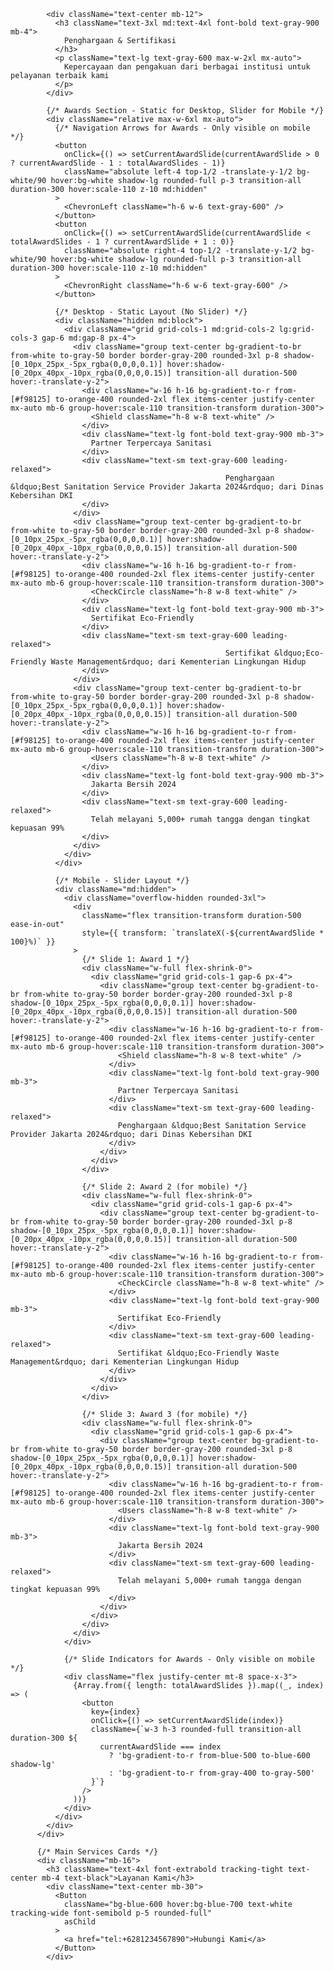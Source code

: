             <div className="text-center mb-12">
              <h3 className="text-3xl md:text-4xl font-bold text-gray-900 mb-4">
                Penghargaan & Sertifikasi
              </h3>
              <p className="text-lg text-gray-600 max-w-2xl mx-auto">
                Kepercayaan dan pengakuan dari berbagai institusi untuk pelayanan terbaik kami
              </p>
            </div>

            {/* Awards Section - Static for Desktop, Slider for Mobile */}
            <div className="relative max-w-6xl mx-auto">
              {/* Navigation Arrows for Awards - Only visible on mobile */}
              <button
                onClick={() => setCurrentAwardSlide(currentAwardSlide > 0 ? currentAwardSlide - 1 : totalAwardSlides - 1)}
                className="absolute left-4 top-1/2 -translate-y-1/2 bg-white/90 hover:bg-white shadow-lg rounded-full p-3 transition-all duration-300 hover:scale-110 z-10 md:hidden"
              >
                <ChevronLeft className="h-6 w-6 text-gray-600" />
              </button>
              <button
                onClick={() => setCurrentAwardSlide(currentAwardSlide < totalAwardSlides - 1 ? currentAwardSlide + 1 : 0)}
                className="absolute right-4 top-1/2 -translate-y-1/2 bg-white/90 hover:bg-white shadow-lg rounded-full p-3 transition-all duration-300 hover:scale-110 z-10 md:hidden"
              >
                <ChevronRight className="h-6 w-6 text-gray-600" />
              </button>

              {/* Desktop - Static Layout (No Slider) */}
              <div className="hidden md:block">
                <div className="grid grid-cols-1 md:grid-cols-2 lg:grid-cols-3 gap-6 md:gap-8 px-4">
                  <div className="group text-center bg-gradient-to-br from-white to-gray-50 border border-gray-200 rounded-3xl p-8 shadow-[0_10px_25px_-5px_rgba(0,0,0,0.1)] hover:shadow-[0_20px_40px_-10px_rgba(0,0,0,0.15)] transition-all duration-500 hover:-translate-y-2">
                    <div className="w-16 h-16 bg-gradient-to-r from-[#f98125] to-orange-400 rounded-2xl flex items-center justify-center mx-auto mb-6 group-hover:scale-110 transition-transform duration-300">
                      <Shield className="h-8 w-8 text-white" />
                    </div>
                    <div className="text-lg font-bold text-gray-900 mb-3">
                      Partner Terpercaya Sanitasi
                    </div>
                    <div className="text-sm text-gray-600 leading-relaxed">
                                                    Penghargaan &ldquo;Best Sanitation Service Provider Jakarta 2024&rdquo; dari Dinas Kebersihan DKI
                    </div>
                  </div>
                  <div className="group text-center bg-gradient-to-br from-white to-gray-50 border border-gray-200 rounded-3xl p-8 shadow-[0_10px_25px_-5px_rgba(0,0,0,0.1)] hover:shadow-[0_20px_40px_-10px_rgba(0,0,0,0.15)] transition-all duration-500 hover:-translate-y-2">
                    <div className="w-16 h-16 bg-gradient-to-r from-[#f98125] to-orange-400 rounded-2xl flex items-center justify-center mx-auto mb-6 group-hover:scale-110 transition-transform duration-300">
                      <CheckCircle className="h-8 w-8 text-white" />
                    </div>
                    <div className="text-lg font-bold text-gray-900 mb-3">
                      Sertifikat Eco-Friendly
                    </div>
                    <div className="text-sm text-gray-600 leading-relaxed">
                                                    Sertifikat &ldquo;Eco-Friendly Waste Management&rdquo; dari Kementerian Lingkungan Hidup
                    </div>
                  </div>
                  <div className="group text-center bg-gradient-to-br from-white to-gray-50 border border-gray-200 rounded-3xl p-8 shadow-[0_10px_25px_-5px_rgba(0,0,0,0.1)] hover:shadow-[0_20px_40px_-10px_rgba(0,0,0,0.15)] transition-all duration-500 hover:-translate-y-2">
                    <div className="w-16 h-16 bg-gradient-to-r from-[#f98125] to-orange-400 rounded-2xl flex items-center justify-center mx-auto mb-6 group-hover:scale-110 transition-transform duration-300">
                      <Users className="h-8 w-8 text-white" />
                    </div>
                    <div className="text-lg font-bold text-gray-900 mb-3">
                      Jakarta Bersih 2024
                    </div>
                    <div className="text-sm text-gray-600 leading-relaxed">
                      Telah melayani 5,000+ rumah tangga dengan tingkat kepuasan 99%
                    </div>
                  </div>
                </div>
              </div>

              {/* Mobile - Slider Layout */}
              <div className="md:hidden">
                <div className="overflow-hidden rounded-3xl">
                  <div
                    className="flex transition-transform duration-500 ease-in-out"
                    style={{ transform: `translateX(-${currentAwardSlide * 100}%)` }}
                  >
                    {/* Slide 1: Award 1 */}
                    <div className="w-full flex-shrink-0">
                      <div className="grid grid-cols-1 gap-6 px-4">
                        <div className="group text-center bg-gradient-to-br from-white to-gray-50 border border-gray-200 rounded-3xl p-8 shadow-[0_10px_25px_-5px_rgba(0,0,0,0.1)] hover:shadow-[0_20px_40px_-10px_rgba(0,0,0,0.15)] transition-all duration-500 hover:-translate-y-2">
                          <div className="w-16 h-16 bg-gradient-to-r from-[#f98125] to-orange-400 rounded-2xl flex items-center justify-center mx-auto mb-6 group-hover:scale-110 transition-transform duration-300">
                            <Shield className="h-8 w-8 text-white" />
                          </div>
                          <div className="text-lg font-bold text-gray-900 mb-3">
                            Partner Terpercaya Sanitasi
                          </div>
                          <div className="text-sm text-gray-600 leading-relaxed">
                            Penghargaan &ldquo;Best Sanitation Service Provider Jakarta 2024&rdquo; dari Dinas Kebersihan DKI
                          </div>
                        </div>
                      </div>
                    </div>

                    {/* Slide 2: Award 2 (for mobile) */}
                    <div className="w-full flex-shrink-0">
                      <div className="grid grid-cols-1 gap-6 px-4">
                        <div className="group text-center bg-gradient-to-br from-white to-gray-50 border border-gray-200 rounded-3xl p-8 shadow-[0_10px_25px_-5px_rgba(0,0,0,0.1)] hover:shadow-[0_20px_40px_-10px_rgba(0,0,0,0.15)] transition-all duration-500 hover:-translate-y-2">
                          <div className="w-16 h-16 bg-gradient-to-r from-[#f98125] to-orange-400 rounded-2xl flex items-center justify-center mx-auto mb-6 group-hover:scale-110 transition-transform duration-300">
                            <CheckCircle className="h-8 w-8 text-white" />
                          </div>
                          <div className="text-lg font-bold text-gray-900 mb-3">
                            Sertifikat Eco-Friendly
                          </div>
                          <div className="text-sm text-gray-600 leading-relaxed">
                            Sertifikat &ldquo;Eco-Friendly Waste Management&rdquo; dari Kementerian Lingkungan Hidup
                          </div>
                        </div>
                      </div>
                    </div>

                    {/* Slide 3: Award 3 (for mobile) */}
                    <div className="w-full flex-shrink-0">
                      <div className="grid grid-cols-1 gap-6 px-4">
                        <div className="group text-center bg-gradient-to-br from-white to-gray-50 border border-gray-200 rounded-3xl p-8 shadow-[0_10px_25px_-5px_rgba(0,0,0,0.1)] hover:shadow-[0_20px_40px_-10px_rgba(0,0,0,0.15)] transition-all duration-500 hover:-translate-y-2">
                          <div className="w-16 h-16 bg-gradient-to-r from-[#f98125] to-orange-400 rounded-2xl flex items-center justify-center mx-auto mb-6 group-hover:scale-110 transition-transform duration-300">
                            <Users className="h-8 w-8 text-white" />
                          </div>
                          <div className="text-lg font-bold text-gray-900 mb-3">
                            Jakarta Bersih 2024
                          </div>
                          <div className="text-sm text-gray-600 leading-relaxed">
                            Telah melayani 5,000+ rumah tangga dengan tingkat kepuasan 99%
                          </div>
                        </div>
                      </div>
                    </div>
                  </div>
                </div>

                {/* Slide Indicators for Awards - Only visible on mobile */}
                <div className="flex justify-center mt-8 space-x-3">
                  {Array.from({ length: totalAwardSlides }).map((_, index) => (
                    <button
                      key={index}
                      onClick={() => setCurrentAwardSlide(index)}
                      className={`w-3 h-3 rounded-full transition-all duration-300 ${
                        currentAwardSlide === index
                          ? 'bg-gradient-to-r from-blue-500 to-blue-600 shadow-lg'
                          : 'bg-gradient-to-r from-gray-400 to-gray-500'
                      }`}
                    />
                  ))}
                </div>
              </div>
            </div>
          </div>

          {/* Main Services Cards */}
          <div className="mb-16">
            <h3 className="text-4xl font-extrabold tracking-tight text-center mb-4 text-black">Layanan Kami</h3>
            <div className="text-center mb-30">
              <Button
                className="bg-blue-600 hover:bg-blue-700 text-white tracking-wide font-semibold p-5 rounded-full"
                asChild
              >
                <a href="tel:+6281234567890">Hubungi Kami</a>
              </Button>
            </div>
